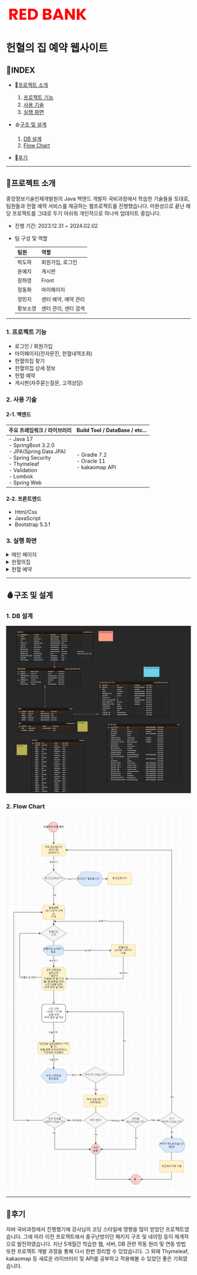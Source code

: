 ![logo](https://github.com/co-smicDust/bookingsystem/blob/master/redbank.PNG)
# 헌혈의 집 예약 웹사이트

## 🔗INDEX
- 💉[프로젝트 소개](#프로젝트-소개)
  1. [프로젝트 기능](#1-프로젝트-기능)
  2. [사용 기술](#2-사용-기술)
  3. [실행 화면](#3-실행-화면)
     
- 🩸[구조 및 설계](#구조-및-설계)
  1. [DB 설계](#1-db-설계)
  2. [Flow Chart](#2-flow-dhart)
     
- 💊[후기](#후기)

---

## 💉프로젝트 소개
중앙정보기술인재개발원의 Java 백엔드 개발자 국비과정에서 학습한 기술들을 토대로, 팀원들과 헌혈 예약 서비스를 제공하는 웹프로젝트를 진행했습니다. 
미완성으로 끝난 해당 프로젝트를 그대로 두기 아쉬워 개인적으로 하나씩 업데이트 중입니다.

- 진행 기간: 2023.12.31 ~ 2024.02.02


- 팀 구성 및 역할

  | 팀원 | 역할 |
  | ----- | -------|
  | 박도하 | 회원가입, 로그인 |
  | 윤예지 | 게시판 |
  | 장하영 | Front |
  | 정동화 | 마이페이지 |
  | 정민지 | 센터 예약, 예약 관리 |
  | 황보소영 | 센터 관리, 센터 검색 |


---

### 1. 프로젝트 기능
- 로그인 / 회원가입
- 마이페이지(전자문진, 헌혈내역조회)
- 헌혈의집 찾기
- 헌혈의집 상세 정보
- 헌혈 예약 
- 게시판(자주묻는질문, 고객상담)


### 2. 사용 기술
#### 2-1. 백엔드
|주요 프레임워크 / 라이브러리</span>|Build Tool / DataBase / etc...|
|---------------------------|------------------------------|
|- Java 17<br>- SpringBoot 3.2.0<br>- JPA(Spring Data JPA)<br>- Spring Security<br>- Thymeleaf<br>- Validation<br>- Lombok<br>- Spring Web|- Gradle 7.2<br>- Oracle 11<br>- kakaomap API|
#### 2-2. 프론트엔드
- Html/Css
- JavaScript
- Bootstrap 5.3.1


### 3. 실행 화면
<details><summary>메인 페이지</summary>
  <p>

- 로그인 전
  ![beforeLogin](https://github.com/co-smicDust/bookingsystem/blob/master/main.PNG)
  
- 로그인 후
  ![afterLogin](https://github.com/co-smicDust/bookingsystem/blob/master/login_main.PNG)

  </p>
</details>

<details><summary>헌혈의집</summary>
  <p>

- 헌혈의집 찾기
  ![centerSearch](https://github.com/co-smicDust/bookingsystem/blob/master/center_search.png)

- 헌혈의집 상세보기
  ![centerView](https://github.com/co-smicDust/bookingsystem/blob/master/center_view.png)

  </p>
</details>

<details><summary>헌혈 예약</summary>
  <p>

- Step1: 유의사항 안내
  ![reservationNotice](https://github.com/co-smicDust/bookingsystem/blob/master/reservation_notice.png)
  
- Step2: 헌혈의집과 날짜 선택
  ![centerSearch](https://github.com/co-smicDust/bookingsystem/blob/master/center_search.png)
  ![centerSearch](https://github.com/co-smicDust/bookingsystem/blob/master/center_view.png)

- Step3: 시간 및 방문인원 선택, 방문자 정보 기입
  ![reservationCenter](https://github.com/co-smicDust/bookingsystem/blob/master/reservation_center.PNG)

- Step4: 개인정보 수집 동의
  ![reservationAgreement](https://github.com/co-smicDust/bookingsystem/blob/master/reservation_agreement.png)

- Step5: 헌혈 예약 완료
  ![reservationComplete](https://github.com/co-smicDust/bookingsystem/blob/master/reservation_complete.png)

  </p>
</details>

---


## 🩸구조 및 설계
### 1. DB 설계
![ERD](https://github.com/co-smicDust/bookingsystem/blob/master/ERD.png)

### 2. Flow Chart
![FC](https://github.com/co-smicDust/bookingsystem/blob/master/reservation_flowchart.png)


---

## 💊후기

자바 국비과정에서 진행했기에 강사님의 코딩 스타일에 영향을 많이 받았던 프로젝트였습니다. 그에 따라 이전 프로젝트에서 중구난방이던 패키지 구조 및 네이밍 등이 체계적으로 발전하였습니다. 지난 5개월간 학습한 웹, 서버, DB 관련 작동 원리 및 연동 방법 또한 프로젝트 개발 과정을 통해 다시 한번 정리할 수 있었습니다. 그 외에 Thymeleaf, kakaomap 등 새로운 라이브러리 및 API를 공부하고 적용해볼 수 있었던 좋은 기회였습니다.

